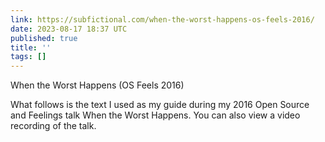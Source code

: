 ```yaml
---
link: https://subfictional.com/when-the-worst-happens-os-feels-2016/
date: 2023-08-17 18:37 UTC
published: true
title: ''
tags: []
---
```


When the Worst Happens (OS Feels 2016)

What follows is the text I used as my guide during my 2016 Open Source and Feelings talk When the Worst Happens. You can also view a video recording of the talk.
